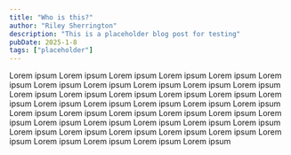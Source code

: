 ```yaml
---
title: "Who is this?"
author: "Riley Sherrington"
description: "This is a placeholder blog post for testing"
pubDate: 2025-1-8
tags: ["placeholder"]
---
```


Lorem ipsum Lorem ipsum Lorem ipsum Lorem ipsum Lorem ipsum Lorem ipsum Lorem ipsum Lorem ipsum Lorem ipsum Lorem ipsum Lorem ipsum Lorem ipsum Lorem ipsum Lorem ipsum Lorem ipsum Lorem ipsum Lorem ipsum Lorem ipsum Lorem ipsum Lorem ipsum Lorem ipsum Lorem ipsum Lorem ipsum Lorem ipsum Lorem ipsum Lorem ipsum Lorem ipsum Lorem ipsum Lorem ipsum Lorem ipsum Lorem ipsum Lorem ipsum Lorem ipsum Lorem ipsum Lorem ipsum Lorem ipsum Lorem ipsum Lorem ipsum Lorem ipsum Lorem ipsum Lorem ipsum Lorem ipsum Lorem ipsum

